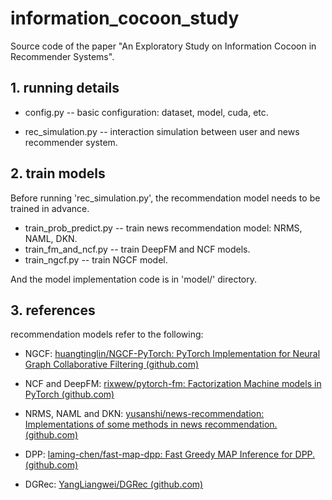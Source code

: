# information_cocoon_study
Source code of the paper "An Exploratory Study on Information Cocoon in Recommender Systems".

## 1. running details

- config.py -- basic configuration: dataset, model, cuda, etc.

- rec_simulation.py --  interaction simulation between user and news recommender system.

## 2. train models

Before running 'rec_simulation.py', the recommendation model needs to be trained in advance.
- train_prob_predict.py -- train news recommendation model: NRMS, NAML, DKN.
- train_fm_and_ncf.py -- train DeepFM and NCF models.
- train_ngcf.py -- train NGCF model.

And the model implementation code is in 'model/' directory.

## 3. references

recommendation models refer to the following:

- NGCF: [huangtinglin/NGCF-PyTorch: PyTorch Implementation for Neural Graph Collaborative Filtering (github.com)](https://github.com/huangtinglin/NGCF-PyTorch)

- NCF and DeepFM: [rixwew/pytorch-fm: Factorization Machine models in PyTorch (github.com)](https://github.com/rixwew/pytorch-fm)

- NRMS, NAML and DKN: [yusanshi/news-recommendation: Implementations of some methods in news recommendation. (github.com)](https://github.com/yusanshi/news-recommendation)

- DPP: [laming-chen/fast-map-dpp: Fast Greedy MAP Inference for DPP. (github.com)](https://github.com/laming-chen/fast-map-dpp)

- DGRec: [YangLiangwei/DGRec (github.com)](https://github.com/YangLiangwei/DGRec)
